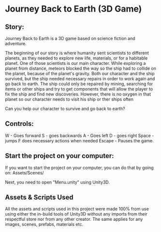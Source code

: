# Journey Back to Earth (3D Game)
## Story:
Journey Back to Earth is a 3D game based on science fiction and adventure.

The beginning of our story is where humanity sent scientists to different planets, as they needed to explore new life, materials, or for a habitable planet. One of those scientists is our main character. While exploring a planet from distance, meteors blocked the way so the ship had to collide on the planet, because of the planet's gravity. Both our character and the ship survived, but the ship needed necessary repairs in order to work again and go back to earth. The ship could only be repaired by mining, searching for items or other ships and try to get components that will allow the player to fix the ship and find new discoveries. However, there is no oxygen in that planet so our character needs to visit his ship or ther ships often

Can you help our character to survive and go back to earth?


## Controls:
W - Goes forward
S - goes backwards
A - Goes left
D - goes right
Space - jumps
F does necessary actions when needed
Escape - Pauses the game.


## Start the project on your computer:
If you want to start the project on your computer, you can do that by going on:
Assets/Scenes/

Next, you need to open "Menu.unity" using Unity3D.


## Assets & Scripts Used
All the assets and scripts used in this project were made 100% from use using either the in-build tools of Unity3D without any imports from their respectful store nor from any other creator. The same applies for any images, scenes, prefabs, materials etc.

